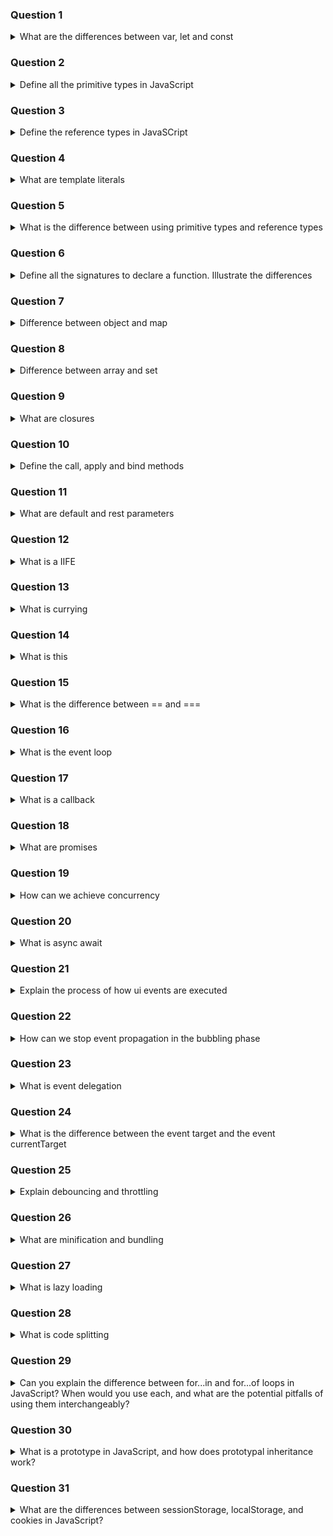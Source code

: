 ### Question 1

<details>
<summary>What are the differences between var, let and const</summary>

Var, let and const are all variables declarators. Var was available in javascript since the beginning, let and const instead were added
with ES06 in 2015. The main differences are:

| Feature                        | `var`                                     | `let`                              | `const`                            |
| ------------------------------ | ----------------------------------------- | ---------------------------------- | ---------------------------------- |
| **Scope**                      | Function-scoped                           | Block-scoped                       | Block-scoped                       |
| **Hoisting**                   | Yes, hoisted (initialized as `undefined`) | Yes, hoisted (but not initialized) | Yes, hoisted (but not initialized) |
| **Re-declaration**             | Allowed in same scope                     | Not allowed in same scope          | Not allowed in same scope          |
| **Re-assignment**              | Allowed                                   | Allowed                            | ❌ Not allowed                      |
| **Initial value required?**    | No                                        | No                                 | ✅ Yes                              |
| **Global binding on `window`** | Yes (in global scope)                     | No                                 | No                                 |


**shadowing**: it happens when a variable declared within a certain scope (like a block or function) has the same name as a variable in an outer scope. The inner variable "shadows" the outer one, making it inaccessible within that inner scope.

A feature of const variables is that they must be initialized at the moment they are declared and their value cannot change. There are special cases when it is possible to change the inner content of the variable and these cases are:

- objects: it is possible to add/change/remove attributes
- arrays: it is still possible to add/change/remove elements

To avoid modifications of object and array declared with const keyword we can use:

- Object.freeze (shallow freeze - it does not work if not in strict mode)
- libraries like immutable.js

</details>

### Question 2

<details>
<summary>Define all the primitive types in JavaScript</summary>

The primitive types are the lowest available data type in javascript. They are:

- number: represents both integers and floating point numbers included between the max safe integer representation. Special values of number are +Infinity, -Infinity, +0, -0, NaN
- string: represents text data.
- boolean: represents logical data (true, false)
- bigint: this is an annotation that allows to represent and operate with number greater than the max safe integer representation.
- symbol: A unique and immutable value often used as object keys to avoid name collisions
- undefined: represents an absence of value, usually assigned by default for example to variables.
- null: it usually represent an absence of a value. If we use the typeof operator on it we will get "object" as result.

</details>

### Question 3

<details>
<summary>Define the reference types in JavaSCript</summary>

Reference types (also called non-primitive types) are data types that store references to memory locations, rather than actual values. Unlike primitives, these are mutable, and they include:

- objects: data structures with attributes stored in pairs key/value
- arrays: ordered collection of values
- functions: a callable object
- map: stores key/value pairs
- set: stores collections of unique values

</details>

### Question 4

<details>
<summary>What are template literals</summary>

Template literals are string literals that allow embedded expressions, multi-line strings, and improved readability. They were introduced in ES6 (ES2015).

They are written using backticks (`) instead of quotes. This feature improves readability and minimizes the need for string concatenation.

</details>

### Question 5

<details>
<summary>What is the difference between using primitive types and reference types</summary>

| Feature                | **Primitive Types**                                                    | **Reference Types**                               |
| ---------------------- | ---------------------------------------------------------------------- | ------------------------------------------------- |
| **Definition**         | Basic data types                                                       | Objects and complex structures                    |
| **Stored in memory**   | As **values**                                                          | As **references** (memory addresses)              |
| **Mutable?**           | ❌ Immutable (cannot be changed)                                        | ✅ Mutable (can be changed)                        |
| **Copied by**          | **Value** — a copy of the actual value                                 | **Reference** — a pointer to the same object      |
| **Comparison (`===`)** | Compared by **value**                                                  | Compared by **reference (identity)**              |
| **Examples**           | `string`, `number`, `boolean`, `null`, `undefined`, `symbol`, `bigint` | `object`, `array`, `function`, `Map`, `Set`, etc. |

In order to avoid wrong modification it is necessary to perform deep copies of values.

Shallow copy

- equal operator: const obj2 = obj2
- spread operator: const obj2 = { ...obj1 }
- object.assign
- const copyArr = arr.slice() or [...arr]

Deep copy

- structuredClone
- JSON.parse(JSON.stringify(...)) - limitations undefined, functions, Date, Map, Set, RegExp, etc
- loadash cloneDeep

</details>

### Question 6

<details>
<summary>Define all the signatures to declare a function. Illustrate the differences</summary>

There are 3 possible ways to declare a function:

| Characteristics         | **Function Declaration**                           | **Function Expression**                                       | **Arrow Function**                                                               |
| ----------------------- | -------------------------------------------------- | ------------------------------------------------------------- | -------------------------------------------------------------------------------- |
| **hoisting**            | Yes - they can be executed before declaration      | No - the declaration is hoisted but the initialization is not | No - behaves like function expressions                                           |
| **Named**               | Yes - it helps with debugging                      | Yes and no - they can be named or anonymous                   | No - typically anonymous (though they infer the name from the variable/property) |
| **`this` binding**      | Dynamic - determined by how the function is called | Dynamic - same as function declaration                        | Lexical - inherits `this` from the surrounding scope                             |
| **`arguments` object**  | Yes                                                | Yes                                                           | No - does not have its own `arguments` object                                    |
| **Used as constructor** | Yes - can be used with `new`                       | Yes - can be used with `new`                                  | ❌ No - cannot be used as a constructor (`new` throws)                           |
| **Syntax**              | `function foo() {}`                                | `const foo = function() {}`                                   | `const foo = () => {}`                                                           |

</details>

### Question 7

<details>
<summary>Difference between object and map</summary>

| Feature                      | **Plain Object (`{}`)**                                           | **Map (`new Map()`)**                                       |
| ---------------------------- | ----------------------------------------------------------------- | ----------------------------------------------------------- |
| **Key Types**                | Strings or Symbols only                                           | Any value (objects, functions, primitives)                  |
| **Key Order**                | Not guaranteed (though insertion order is preserved in modern JS) | Guaranteed insertion order                                  |
| **Iteration**                | Requires `for...in` or `Object.entries()`                         | Built-in `map.forEach()` or `for...of` with `map.entries()` |
| **Performance (large data)** | Slower for frequent add/remove operations                         | Optimized for performance with dynamic keys                 |
| **Size**                     | No built-in `.size` property                                      | `.size` property returns number of entries                  |
| **Prototype pollution risk** | Yes — inherits from `Object.prototype`                            | No — does not inherit unwanted default keys                 |
| **Serialization**            | Easier with `JSON.stringify()`                                    | Needs manual conversion before serialization                |
| **Utility Methods**          | None built-in (you use `Object.*` functions)                      | Rich: `.set()`, `.get()`, `.has()`, `.delete()`, `.clear()` |

</details>

### Question 8

<details>
<summary>Difference between array and set</summary>

Key differences between array and set

| Feature                  | `Array`                                      | `Set`                                 |
| ------------------------ | -------------------------------------------- | ------------------------------------- |
| **Duplicates Allowed**   | ✅ Yes                                       | ❌ No — all values must be unique     |
| **Order Maintained**     | ✅ Yes — insertion order is preserved        | ✅ Yes — insertion order is preserved |
| **Indexing**             | ✅ Yes — accessed by index (`arr[0]`)        | ❌ No — no index-based access         |
| **Data Type**            | Can store any value (primitives, objects)    | Same — can store any JS value         |
| **Methods Available**    | Rich — `map`, `filter`, `reduce`, etc.       | Fewer — mostly `add`, `has`, `delete` |
| **Performance (lookup)** | Slower — `O(n)` for search with `includes()` | Faster — `O(1)` with `has()`          |

Sets will treat reference types in a particular manner. To be specific:

- reference types will be the same only in the case that they will have the same memory address
- 2 different objects with the same attributes but different memory address will be treated as different

</details>

### Question 9

<details>
<summary>What are closures</summary>

A closure is a function that retains access to its lexical scope, even when the function is executed outside that scope. In other words, closures allow a function to "remember" the environment in which it was created.

When a function is created, it captures the local variables from its surrounding context. Even if the function is called outside of that context, it still has access to those captured variables.

</details>

### Question 10

<details>
<summary>Define the call, apply and bind methods</summary>

The call(), apply(), and bind() methods are all related to how functions are invoked and how they can manipulate the this context. Here's a detailed breakdown of each:

- The call() method allows you to invoke a function with a specified this value and individual arguments.
- The apply() method is similar to call(), but instead of passing individual arguments, you pass them as an array (or an array-like object).
- The bind() method returns a new function that, when called, has its this value set to the provided value and the initial arguments pre-set.

</details>

### Question 11

<details>
<summary>What are default and rest parameters</summary>

Default parameters and rest parameters are features introduced in ES6 (ES2015), and they both deal with function parameters, but they have different use cases. Here's a breakdown:

- Default parameters allow you to specify default values for function parameters in case no arguments are passed (or undefined is passed) for those parameters.
- Rest parameters allow you to represent an indefinite number of arguments as an array. They are useful when you want a function to handle any number of arguments passed to it.

| Feature      | **Default Parameters**                                           | **Rest Parameters**                                      |
| ------------ | ---------------------------------------------------------------- | -------------------------------------------------------- |
| **Purpose**  | Set default values for missing arguments.                        | Collect multiple arguments into an array.                |
| **Usage**    | Assigned to individual parameters.                               | Placed at the **end** of the parameter list.             |
| **Syntax**   | `param = defaultValue`                                           | `...restParams`                                          |
| **Use Case** | When you want to provide default values for optional parameters. | When you don’t know how many arguments you will receive. |

</details>

### Question 12

<details>
<summary>What is a IIFE</summary>

An IIFE (pronounced "iffy") is a JavaScript function that is defined and executed immediately after its creation.

It’s a function expression that is invoked (called) right away without needing to be called explicitly. IIFEs are often used for creating a local scope, to avoid polluting the global scope.

</details>

### Question 13

<details>
<summary>What is currying</summary>

Currying is a functional programming technique where a function that takes multiple arguments is transformed into a series of functions, each taking one argument. Instead of calling the function with all its arguments at once, you call it with one argument at a time, and each function returns another function that accepts the next argument until all arguments are provided.

Currying essentially breaks down a function that takes multiple arguments into a series of functions that take one argument at a time.

</details>

### Question 14

<details>
<summary>What is this</summary>

In JavaScript, this refers to the context in which a function is called. It is a special keyword that allows you to access properties and methods of the object that owns the currently executing code. However, the value of this can change depending on how and where the function is called.

1. Global Context
In the global execution context (outside any function or object), this refers to the global object.
- In browsers, the global object is window.
- In Node.js, the global object is global.

2. Object Method Context
When a function is called as a method of an object, this refers to the object the function is a method of.

3. Constructor Function Context (with new)
When a function is used as a constructor (called with the new keyword), this refers to the newly created instance of the object.

4. Explicitly Binding this with call(), apply(), and bind()
You can explicitly bind the value of this using the call(), apply(), and bind() methods.

5. Arrow Functions and this
Arrow functions behave differently when it comes to this. They don’t have their own this; instead, they inherit this from the surrounding (lexical) context in which they were defined.

</details>

### Question 15

<details>
<summary>What is the difference between == and ===</summary>

The difference between == and === lies in how they compare values:

- == (Loose Equality / Abstract Equality): This operator compares values after performing type coercion (automatic conversion of values to a common type).
- === (Strict Equality): This operator compares values without type coercion, meaning both the value and the type must be the same.

</details>

### Question 16

<details>
<summary>What is the event loop</summary>

The Event Loop is a core concept in JavaScript that allows for asynchronous execution of code. It enables JavaScript to handle non-blocking operations (like I/O operations, timers, network requests) in a single-threaded environment. The event loop ensures that JavaScript remains responsive even when performing time-consuming tasks.

In simple terms, the Event Loop is responsible for executing code, handling events, and processing messages in the event queue.

- Call Stack: This is where JavaScript keeps track of what functions are currently running. It is a stack data structure, meaning the most recently called function is always executed first.
- Callback Queue (Event Queue): This is where asynchronous tasks (like setTimeout, I/O operations, etc.) are placed after they are completed. These tasks are waiting to be executed.
- Web APIs (in browsers): These are provided by the browser (or Node.js) and allow asynchronous operations like HTTP requests (fetch, XMLHttpRequest), timers (setTimeout, setInterval), and DOM events (click, keypress, etc.).
- Event Loop: The Event Loop monitors the Call Stack and the Callback Queue. It takes functions from the Callback Queue and pushes them to the Call Stack when the Call Stack is empty.

The Event Loop enables JavaScript to handle asynchronous code efficiently. Here's how it works with more complex asynchronous tasks:

- Promises: When a promise resolves or rejects, its then (or catch) callback is added to the Callback Queue. The Event Loop will then pick it up once the Call Stack is empty.
- Microtasks: Promises have a higher priority than regular tasks in the Callback Queue. They are added to the Microtask Queue, and the Event Loop processes the Microtask Queue before moving to the regular Callback Queue.

</details>

### Question 17

<details>
<summary>What is a callback</summary>

A callback is a function that is passed as an argument to another function and is intended to be executed later, once a certain event or task has been completed. This is a fundamental concept in JavaScript, especially for handling asynchronous operations like timers, events, and server responses.

Callbacks are a way to extend the behavior of a function, allowing you to run a specific piece of code at the appropriate time.

When callbacks are nested within each other, especially in asynchronous operations, it can lead to a phenomenon called Callback Hell (or Pyramid of Doom), where the code becomes difficult to read and maintain.

</details>

### Question 18

<details>
<summary>What are promises</summary>

A Promise in JavaScript is an object representing the eventual completion (or failure) of an asynchronous operation and its resulting value. It allows you to handle asynchronous operations more effectively by avoiding the pitfalls of callback hell (nested callbacks).

A Promise is like a contract in which you make a promise to do something, and when that thing is done, you either fulfill or reject the promise based on whether the task was successful or failed.

A Promise can be in one of three states:

1. Pending: The initial state, where the asynchronous operation is still ongoing and the Promise hasn't been resolved or rejected yet.
2. Fulfilled: The asynchronous operation has completed successfully, and the Promise is resolved with a result (the value returned).
3. Rejected: The asynchronous operation has failed, and the Promise is rejected with an error (the reason for the failure).

Once a Promise is created, you can use the .then() and .catch() methods to handle its result:

- .then(onFulfilled, onRejected): This method is called when the Promise is either fulfilled or rejected. It allows you to handle both successful outcomes (via onFulfilled) and errors (via onRejected).
- .catch(onRejected): This method is a shortcut to handle errors (rejections) of a Promise.

</details>

### Question 19

<details>
<summary>How can we achieve concurrency</summary>

JavaScript is single-threaded (it has one call stack), but it can handle concurrent operations using asynchronous programming techniques. Concurrency allows multiple tasks to be in progress at the same time, even if they don’t actually run at the same instant on separate threads.

In JavaScript, concurrency is achieved primarily through:

1. Asynchronous APIs + Event Loop
JavaScript can perform I/O operations (like network requests, file reads, timers) without blocking the main thread using non-blocking asynchronous APIs, and the event loop ensures the results are handled later.

2. Promises
You can run multiple Promises concurrently by not awaiting them immediately

3. Promise.all / Promise.allSettled / Promise.race
- Promise.all() runs Promises in parallel and waits for all to resolve.
- Promise.allSettled() waits for all to finish, regardless of success or failure.
- Promise.race() resolves or rejects as soon as any Promise settles.

These methods allow concurrent execution and are key tools for managing multiple asynchronous tasks efficiently.

4. async/await with Concurrent Execution
To achieve actual concurrency with async/await, start all tasks first, then await them.

5. Web Workers (for true parallelism)
JavaScript can’t normally use multiple threads, but Web Workers allow running code in separate background threads (mostly in the browser).

</details>

### Question 20

<details>
<summary>What is async await</summary>

async/await is syntactic sugar built on top of Promises that allows you to write asynchronous code in a clean, readable, and synchronous-looking style.

It makes working with asynchronous operations much easier, avoiding deeply nested .then() chains and improving code readability and maintainability.

async Keyword
- Declares an asynchronous function.
- Always returns a Promise, even if you return a value directly.
- Inside an async function, you can use await.

await Keyword
- Can only be used inside async functions.
- Pauses the execution of the async function until the awaited Promise resolves or rejects.
- Returns the resolved value or throws the rejected error.

You can handle errors from awaited Promises using try...catch, similar to synchronous error handling.

</details>

### Question 21

<details>
<summary>Explain the process of how ui events are executed</summary>

When an event occurs, it doesn’t just target one element—it may propagate:

- Capturing phase: Event moves from the root down to the target.
- Target phase: Event reaches the actual target element.
- Bubbling phase: Event bubbles back up from the target to the root.

You can control propagation using:
- event.stopPropagation() to stop bubbling or capturing
- { capture: true } in addEventListener() for capture phase

</details>

### Question 22

<details>
<summary>How can we stop event propagation in the bubbling phase</summary>

- event.stopPropagation(): You can stop event propagation during the bubbling phase by using the method
- event.stopImmediatePropagation(): Stops other listeners of the same event on the same element from executing, in addition to stopping bubbling.

</details>

### Question 23

<details>
<summary>What is event delegation</summary>

Event delegation is a technique in JavaScript where you attach a single event listener to a parent element, and handle events that bubble up from its child elements. Instead of attaching individual listeners to many child elements, the parent listens for events and uses logic to act only when specific child elements trigger the event.

Why Use Event Delegation?
- Improves performance (fewer event listeners)
- Handles dynamic elements (new child elements added later)
- Simplifies code maintenance

</details>

### Question 24

<details>
<summary>What is the difference between the event target and the event currentTarget</summary>

Both event.target and event.currentTarget are properties on an event object in JavaScript, but they refer to different elements during event handling:

event.target
- Refers to the actual element that triggered the event.
- It's where the event originated.
- Stays the same during bubbling or capturing.

event.currentTarget
- Refers to the element that the event listener is attached to.
- It can be different from event.target when using event delegation or bubbling

</details>

### Question 25

<details>
<summary>Explain debouncing and throttling</summary>

Both debouncing and throttling are techniques used to control how often a function is executed, especially in response to high-frequency events like scroll, resize, input, or keydown.

Debouncing
Debouncing ensures a function is only called after a certain delay has passed since the last time it was invoked.

Throttling
Throttling ensures a function is only called at most once every X milliseconds, no matter how often the event occurs.

</details>

### Question 26

<details>
<summary>What are minification and bundling</summary>

Minification and bundling are build optimization techniques used in front-end development to improve performance and reduce load times in production environments.

**Minification**
Minification is the process of removing all unnecessary characters from source code without changing its functionality.

Purpose:
- Reduce file size → faster download and parsing by the browser

What gets removed:
- Whitespace
- Comments
- Newlines
- Shortens variable and function names (e.g., totalAmount → a)

**Bundling**
Bundling is the process of combining multiple JavaScript (or CSS, etc.) files into one or a few files.

Purpose:
- Reduce number of HTTP requests
- Manage module dependencies (import/export)
- Optimize delivery of assets

</details>

### Question 27

<details>
<summary>What is lazy loading</summary>

Lazy loading is a performance optimization technique where certain resources (like images, components, or scripts) are loaded only when needed, rather than upfront when the page loads.

| Feature        | Eager Loading                            | Lazy Loading                          |
| -------------- | ---------------------------------------- | ------------------------------------- |
| When it loads  | Immediately during page load             | On demand or when needed              |
| Initial speed  | Slower due to loading everything upfront | Faster due to reduced initial payload |
| Resource usage | Higher                                   | Lower and more efficient              |

</details>

### Question 28

<details>
<summary>What is code splitting</summary>

Code splitting is a performance optimization technique that involves breaking your JavaScript bundle into smaller, separate chunks that can be loaded on demand, rather than as a single large file.

1. Entry Point Splitting
Multiple entry points are defined in your bundler config (e.g., Webpack). Useful in multi-page apps.

2. Dynamic import()
Code is split at runtime and loaded only when needed.

3. Route-based Splitting (e.g., React Router)
Load route components only when navigating to them.

</details>

### Question 29

<details>
<summary>Can you explain the difference between for...in and for...of loops in JavaScript? When would you use each, and what are the potential pitfalls of using them interchangeably?</summary>

The for...in loop is used to iterate over the enumerable property keys of an object, including inherited properties if they are enumerable. It is best suited for iterating over object properties, not arrays, as it may return unexpected keys such as those added manually or from the prototype chain.

The for...of loop, on the other hand, is used to iterate over iterable values, such as arrays, strings, Maps, Sets, and other iterable objects. It accesses the actual values rather than keys or indices and is generally preferred for array iteration due to its cleaner syntax and predictable behavior.

Using for...in on arrays can lead to unexpected results, especially if the array has custom properties or if order matters. Therefore, for...in is ideal for objects, while for...of is more appropriate for arrays and other iterable collections.

</details>

### Question 30

<details>
<summary>What is a prototype in JavaScript, and how does prototypal inheritance work?</summary>

In JavaScript, a prototype is an object that other objects can inherit properties and methods from. Every JavaScript object has an internal link ([[Prototype]]) to another object, which is its prototype. This forms a prototype chain, allowing properties and methods to be shared across objects.

Prototypal inheritance means that an object can use properties and methods defined on its prototype, even if they are not defined directly on the object itself. This enables reuse and efficient memory usage, as shared behavior is stored in one place—the prototype.

In modern JavaScript, objects can inherit from other objects via Object.create(), or more commonly through class syntax using the class and extends keywords, which under the hood still use prototypes.

The chain continues up until it reaches Object.prototype, which is the root prototype; its prototype is null, marking the end of the chain.

</details>

### Question 31

<details>
<summary>What are the differences between sessionStorage, localStorage, and cookies in JavaScript?</summary>

JavaScript provides three primary ways to store data on the client side: sessionStorage, localStorage, and cookies. They all have different behaviors and use cases:

| Feature         | `sessionStorage`                                           | `localStorage`                             | Cookies                                                    |
| --------------- | ---------------------------------------------------------- | ------------------------------------------ | ---------------------------------------------------------- |
| **Persistence** | Only for the duration of the session (until tab is closed) | Persistent until manually deleted          | Until expiration or manually deleted                       |
| **Capacity**    | Around 5MB                                                 | Around 5MB                                 | 4KB per cookie                                             |
| **Access**      | Only accessible in the current tab                         | Accessible across tabs and windows         | Sent with every HTTP request                               |
| **Security**    | No security flags                                          | No security flags                          | Can be secured using `Secure` and `HttpOnly` flags         |
| **Use Case**    | Temporary data storage (e.g., form data)                   | Long-term data storage (e.g., preferences) | Small data or server-side communication (e.g., session ID) |


</details>